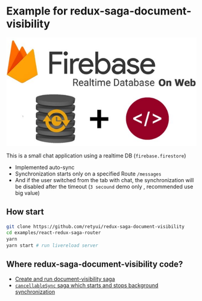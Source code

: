 # Example for redux-saga-document-visibility

![Example for redux-saga-document-visibility](https://raw.githubusercontent.com/retyui/redux-saga-document-visibility/master/images/firebase.png)

This is a small chat application using a realtime DB (`firebase.firestore`)

*   Implemented auto-sync
*   Synchronization starts only on a specified Route `/messages`
*   And if the user switched from the tab with chat, the synchronization will be disabled after the timeout (`3 secound` demo only , recommended use big value)

## How start

```bash
git clone https://github.com/retyui/redux-saga-document-visibility
cd examples/react-redux-saga-router
yarn
yarn start # run livereload server
```

## Where redux-saga-document-visibility code?

*   [Create and run document-visibility saga](https://github.com/retyui/redux-saga-document-visibility/blob/master/examples/react-redux-saga-router/src/redux/saga.js#L5-L6)
*   [`cancellableSync` saga which starts and stops background synchronization](https://github.com/retyui/redux-saga-document-visibility/blob/master/examples/react-redux-saga-router/src/ducks/messages.js#L94-L128)
